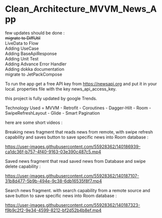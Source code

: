 # Clean_Architecture_MVVM_News_App <br />


few updates should be done : <br />
~~migrate to DiffUtil~~  <br />
LiveData to Flow <br />
Adding UseCase   <br />
Adding BaseApiResponse  <br />
Adding Unit Test  <br />
Adding Advance Error Handler <br />
Adding dokka documentation <br />
migrate to JetPackCompose <br />


To run the app get a free API key from https://newsapi.org and put it in your local. properties file with the key news_api_access_key. <br />

this project is fully updated by google Trends.  <br />

Technology Used = MVVM - Retrofit - Coroutines - Dagger-Hilt - Room - SwipeRefreshLayout - Glide - Smart Pagination <br />

here are some short videos : <br />







Breaking news fragment that reads news from remote, with swipe refresh capability and saves button to save specific news into Room database :









https://user-images.githubusercontent.com/55928362/140186939-ca1dc36f-b757-4f40-9163-03e390c487c5.mp4









Saved news fragment that read saved news from Database and swipe delete capability : <br />


https://user-images.githubusercontent.com/55928362/140187107-31b8d477-5b9b-494e-9c38-6db16535f8f7.mp4









Search news fragment. with search capability from a remote source and  save button to save specific news into Room database : <br />



https://user-images.githubusercontent.com/55928362/140187323-f9b9c2f2-9e34-4599-8212-bf2d52b4b8ef.mp4


